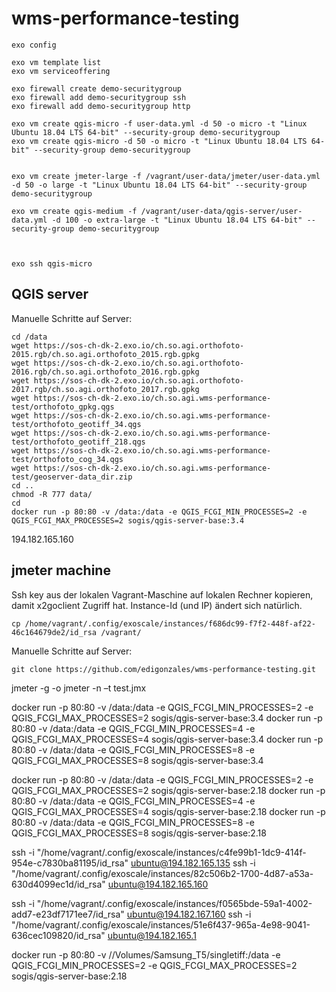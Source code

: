 # wms-performance-testing

```
exo config
```
```
exo vm template list
exo vm serviceoffering
```

```
exo firewall create demo-securitygroup
exo firewall add demo-securitygroup ssh 
exo firewall add demo-securitygroup http

exo vm create qgis-micro -f user-data.yml -d 50 -o micro -t "Linux Ubuntu 18.04 LTS 64-bit" --security-group demo-securitygroup
exo vm create qgis-micro -d 50 -o micro -t "Linux Ubuntu 18.04 LTS 64-bit" --security-group demo-securitygroup


exo vm create jmeter-large -f /vagrant/user-data/jmeter/user-data.yml -d 50 -o large -t "Linux Ubuntu 18.04 LTS 64-bit" --security-group demo-securitygroup

exo vm create qgis-medium -f /vagrant/user-data/qgis-server/user-data.yml -d 100 -o extra-large -t "Linux Ubuntu 18.04 LTS 64-bit" --security-group demo-securitygroup



```

```
exo ssh qgis-micro
```


## QGIS server

Manuelle Schritte auf Server:
```
cd /data
wget https://sos-ch-dk-2.exo.io/ch.so.agi.orthofoto-2015.rgb/ch.so.agi.orthofoto_2015.rgb.gpkg
wget https://sos-ch-dk-2.exo.io/ch.so.agi.orthofoto-2016.rgb/ch.so.agi.orthofoto_2016.rgb.gpkg
wget https://sos-ch-dk-2.exo.io/ch.so.agi.orthofoto-2017.rgb/ch.so.agi.orthofoto_2017.rgb.gpkg
wget https://sos-ch-dk-2.exo.io/ch.so.agi.wms-performance-test/orthofoto_gpkg.qgs 
wget https://sos-ch-dk-2.exo.io/ch.so.agi.wms-performance-test/orthofoto_geotiff_34.qgs 
wget https://sos-ch-dk-2.exo.io/ch.so.agi.wms-performance-test/orthofoto_geotiff_218.qgs
wget https://sos-ch-dk-2.exo.io/ch.so.agi.wms-performance-test/orthofoto_cog_34.qgs 
wget https://sos-ch-dk-2.exo.io/ch.so.agi.wms-performance-test/geoserver-data_dir.zip
cd ..
chmod -R 777 data/
cd
docker run -p 80:80 -v /data:/data -e QGIS_FCGI_MIN_PROCESSES=2 -e QGIS_FCGI_MAX_PROCESSES=2 sogis/qgis-server-base:3.4
```


194.182.165.160


## jmeter machine

Ssh key aus der lokalen Vagrant-Maschine auf lokalen Rechner kopieren, damit x2goclient Zugriff hat. Instance-Id (und IP) ändert sich natürlich.
```
cp /home/vagrant/.config/exoscale/instances/f686dc99-f7f2-448f-af22-46c164679de2/id_rsa /vagrant/
```

Manuelle Schritte auf Server:
```
git clone https://github.com/edigonzales/wms-performance-testing.git
```




jmeter -g <log file> -o <Path to output folder>
jmeter -n –t test.jmx 

docker run -p 80:80 -v /data:/data -e QGIS_FCGI_MIN_PROCESSES=2 -e QGIS_FCGI_MAX_PROCESSES=2 sogis/qgis-server-base:3.4
docker run -p 80:80 -v /data:/data -e QGIS_FCGI_MIN_PROCESSES=4 -e QGIS_FCGI_MAX_PROCESSES=4 sogis/qgis-server-base:3.4
docker run -p 80:80 -v /data:/data -e QGIS_FCGI_MIN_PROCESSES=8 -e QGIS_FCGI_MAX_PROCESSES=8 sogis/qgis-server-base:3.4

docker run -p 80:80 -v /data:/data -e QGIS_FCGI_MIN_PROCESSES=2 -e QGIS_FCGI_MAX_PROCESSES=2 sogis/qgis-server-base:2.18
docker run -p 80:80 -v /data:/data -e QGIS_FCGI_MIN_PROCESSES=4 -e QGIS_FCGI_MAX_PROCESSES=4 sogis/qgis-server-base:2.18
docker run -p 80:80 -v /data:/data -e QGIS_FCGI_MIN_PROCESSES=8 -e QGIS_FCGI_MAX_PROCESSES=8 sogis/qgis-server-base:2.18

ssh -i "/home/vagrant/.config/exoscale/instances/c4fe99b1-1dc9-414f-954e-c7830ba81195/id_rsa" ubuntu@194.182.165.135
ssh -i "/home/vagrant/.config/exoscale/instances/82c506b2-1700-4d87-a53a-630d4099ec1d/id_rsa" ubuntu@194.182.165.160

ssh -i "/home/vagrant/.config/exoscale/instances/f0565bde-59a1-4002-add7-e23df7171ee7/id_rsa" ubuntu@194.182.167.160
ssh -i "/home/vagrant/.config/exoscale/instances/51e6f437-965a-4e98-9041-636cec109820/id_rsa" ubuntu@194.182.165.1


docker run -p 80:80 -v //Volumes/Samsung_T5/singletiff:/data -e QGIS_FCGI_MIN_PROCESSES=2 -e QGIS_FCGI_MAX_PROCESSES=2 sogis/qgis-server-base:2.18
